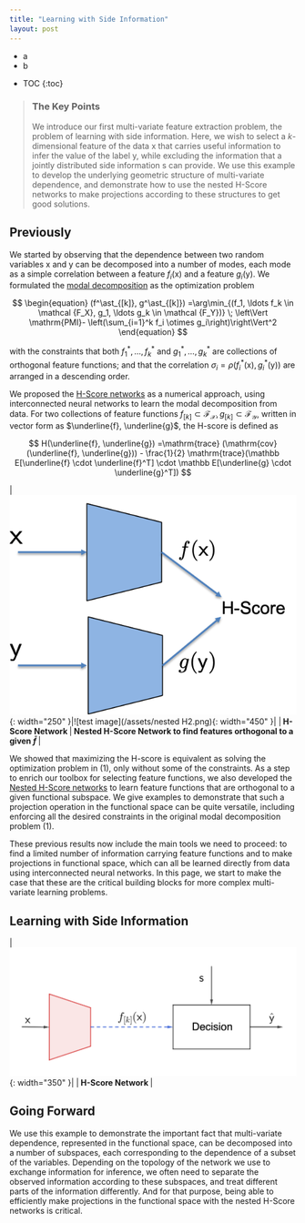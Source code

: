 ```yaml
---
title: "Learning with Side Information"
layout: post
---
```


+ a
+ b
* TOC
{:toc}

> ### The Key Points
>  We introduce our first  multi-variate feature extraction problem, the problem of learning with side information. Here, we wish to select a $k$-dimensional feature of the data $\mathsf x$ that carries useful information to infer the value of the label $\mathsf y$, while excluding the information that a jointly distributed side information $\mathsf s$ can provide. We use this example to develop the underlying geometric structure of multi-variate dependence, and demonstrate how to use the nested H-Score networks to make projections according to these structures to get good solutions. 

## Previously
We started by observing that the dependence between two random variables $\mathsf x$ and $\mathsf y$ can be decomposed into a number of modes, each mode as a simple correlation between a feature $f_i(\mathsf x)$ and a feature $g_i(\mathsf y)$. We formulated the [modal decomposition](https://gilearning.github.io/ModalDecomposition/) as the optimization problem

$$
\begin{equation}
 (f^\ast_{[k]}, g^\ast_{[k]}) =\arg\min_{(f_1, \ldots f_k \in \mathcal {F_X}, g_1, \ldots g_k \in \mathcal {F_Y})} \; \left\Vert \mathrm{PMI}- \left(\sum_{i=1}^k  f_i \otimes g_i\right)\right\Vert^2 
\end{equation}
$$

with the constraints that both $f^\ast_1, \ldots, f^\ast_k$ and $g^\ast_1, \ldots, g^\ast_k$ are collections of orthogonal feature functions; and that the correlation $\sigma_i = \rho(f^\ast_i(\mathsf x), g^\ast_i(\mathsf y))$ are arranged in a descending order. 

We proposed the [H-Score networks](https://gilearning.github.io/HScore/) as a numerical approach, using interconnected neural networks to learn the modal decomposition from data. For two collections of feature functions $f_{[k]}\subset \mathcal {F_X}, g_{[k]} \subset \mathcal {F_Y}$, written in vector form as $\underline{f}, \underline{g}$, the H-score is defined as 

$$
H(\underline{f}, \underline{g}) =\mathrm{trace} (\mathrm{cov} (\underline{f}, \underline{g})) - \frac{1}{2} \mathrm{trace}(\mathbb E[\underline{f} \cdot \underline{f}^T] \cdot \mathbb E[\underline{g} \cdot \underline{g}^T])
$$

|![test image](/assets/Hscorenetwork.png){: width="250" }|![test image](/assets/nested H2.png){: width="450" }|
|<b> H-Score Network </b>|<b> Nested H-Score Network to find features orthogonal to a given $\bar{f}$ </b>|

We showed that maximizing the H-score is equivalent as solving the optimization problem in (1), only without some of the constraints. As a step to enrich our toolbox for selecting feature functions, we also developed the [Nested H-Score networks](https://gilearning.github.io/NestedHScore/) to learn feature functions that are orthogonal to a given functional subspace. We give examples to demonstrate that such a projection operation in the functional space can be quite versatile, including enforcing all the desired constraints in the original modal decomposition problem (1). 

These previous results now include the main tools we need to proceed: to find a limited number of information carrying feature functions and to make projections in functional space, which can all be learned directly from data using interconnected neural networks. In this page, we start to make the case that these are the critical building blocks for more complex multi-variate learning problems. 

## Learning with Side Information



|![test image](/assets/sideinfo.png){: width="350" }|
|<b> H-Score Network </b>|


## Going Forward
We use this example to demonstrate the important fact that multi-variate dependence, represented in the functional space, can be decomposed into a number of subspaces, each corresponding to the dependence of a subset of the variables. Depending on the topology of the network we use to exchange information for inference, we often need to separate the observed information according to these subspaces, and treat different parts of the information differently. And for that purpose, being able to efficiently make projections in the functional space with the nested H-Score networks is critical. 

